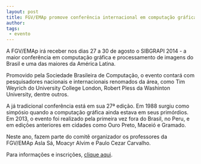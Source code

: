 ```yaml
---
layout: post
title: FGV/EMAp promove conferência internacional em computação gráfica e processamento de imagens
author: 
tags:
 - evento
---
```

 
A FGV/EMAp irá receber nos dias 27 a 30 de agosto o SIBGRAPI 2014 - a
maior conferência em computação gráfica e processamento de imagens do
Brasil e uma das maiores da América Latina.
 
Promovido pela Sociedade Brasileira de Computação, o evento contará
com pesquisadores nacionais e internacionais renomados da área, como
Tim Weyrich do University College London, Robert Pless da Washinton
University, dentre outros.
 
A já tradicional conferência está em sua 27ª edição. Em 1988 surgiu
como simpósio quando a computação gráfica ainda estava em seus
primórdios. Em 2013, o evento foi realizado pela primeira vez fora do
Brasil, no Peru, e em edições anteriores em cidades como Ouro Preto,
Maceió e Gramado.
 
Neste ano, fazem parte do comitê organizador os professores da
FGV/EMAp Asla Sá, Moacyr Alvim e Paulo Cezar Carvalho.
 
Para informações e inscrições, [clique aqui](/sibgrapi-2014/).





